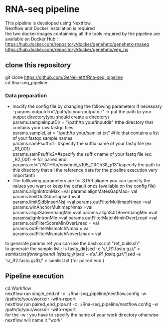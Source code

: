 # RNA-seq pipeline 
This pipeline is developed using Nextflow. \
Nextflow and Docker installation is required \
the two docker images containning all the tools required by the pipeline are available on Docker Hub : \
https://hub.docker.com/repository/docker/genehetx/genehetx-rnaseq \
https://hub.docker.com/repository/docker/genehetx/vep_hs

## clone this repository 

git clone https://github.com/GeNeHetX/Rna-seq_pipeline \
cd Rna-seq_pipeline 
### Data preparation 
* modify the config file by changing the following parameters if necessary :
params.outputdir="/path/to your/outputdir" -> put the path tp your output directory(you should create a directory) \
params.sampleInputDir = "/path/to your/inputdir" #the directory that contains your raw fastqc files \
params.sampleList = "/path/to your/samlist.txt" #file that contains a list of your fastqc sample names \
params.samPsuffix1= #specify the suffix name of your fastq file (ex: _R1_001) \
params.samPsuffix2=#specify the suffix name of your fastq file (ex: _R2_001) -> for paired end \
params.ref="/PATH/to/ensembl_v105_GRCh38_p13"#specify the path to this directory that all the reference data for the pipeline execution very important!\
* The folllowing parameters are for STAR aligner you can specify the values you want or keep the default ones (available on the config file) 
params.alignIntronMax =val 
params.alignMatesGapMax= val  
params.limitOutSJcollapsed =val  
params.limitSjdbInsertNsj =val
params.outFilterMultimapNmax =val 
params.winAnchorMultimapNmax =val  
params.alignSJoverhangMin =val 
params.alignSJDBoverhangMin =val  
paramsalignIntronMin =val 
params.outFilterMatchNminOverLread =val 
params.outFilterScoreMinOverLread = val 
params.outFilterMismatchNmax = val  
params.outFilterMismatchNoverLmax = val  

to generate params.ref you can use the bash script "ref_build.sh" \
to generate the sample list : ls fastq_dir|sed -e 's/\_R1.fastq.gz$//' >samlist.txt (for single end)\ 
ls fastq_dir|sed -e 's/\_R1.fastq.gz$//'|sed -e 's/\_R2.fastq.gz$//' > samlist.txt (for paired end )

## Pipeline execution 
cd Workflow \
nextflow run single_end.nf -c ../Rna-seq_pipeline/nextflow.config  -w /path/to/your/workdir  -with-report \
nextflow run paired_end_pipe.nf -c ../Rna-seq_pipeline/nextflow.config  -w /path/to/your/workdir  -with-report \
for the -w : you have to specify the name of your work directory otherwise nextflow will name it "work" 


